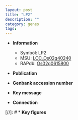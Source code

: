 ```yaml
---
layout: post
title: "LP2"
description: ""
category: genes
tags: 
---
```


* **Information**  
    + Symbol: LP2  
    + MSU: [LOC_Os02g40240](http://rice.uga.edu/cgi-bin/ORF_infopage.cgi?orf=LOC_Os02g40240)  
    + RAPdb: [Os02g0615800](http://rapdb.dna.affrc.go.jp/viewer/gbrowse_details/irgsp1?name=Os02g0615800)  

* **Publication**  

* **Genbank accession number**  

* **Key message**  

* **Connection**  

[//]: # * **Key figures**  


